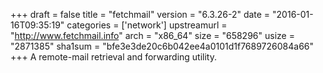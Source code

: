 +++
draft = false
title = "fetchmail"
version = "6.3.26-2"
date = "2016-01-16T09:35:19"
categories = ['network']
upstreamurl = "http://www.fetchmail.info"
arch = "x86_64"
size = "658296"
usize = "2871385"
sha1sum = "bfe3e3de20c6b042ee4a0101d1f7689726084a66"
+++
A remote-mail retrieval and forwarding utility.